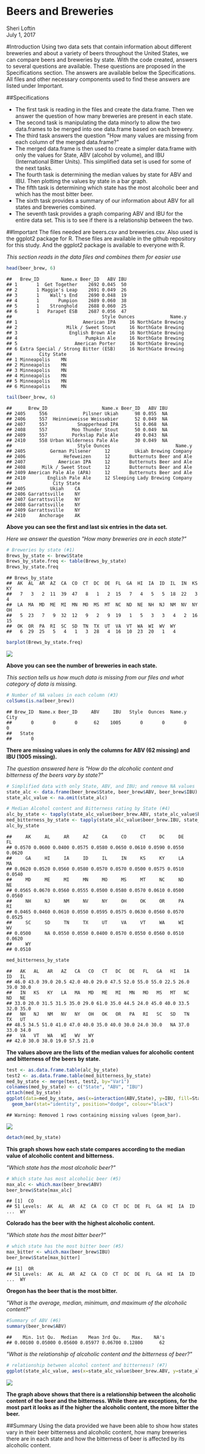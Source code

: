 # Beers and Breweries
Sheri Loftin  
July 1, 2017  

#Introduction 
Using two data sets that contain information about different breweries and about a variety of beers throughout the United States, we can  compare beers and breweries by state. With the code created, answers to several questions are available. These questions are proposed in the Specifications section. The answers are available below the Specifications. All files and other necessary components used to find these answers are listed under Important.
  
##Specifications
* The first task is reading in the files and create the data.frame. Then we answer the question of how many breweries are present in each state.
* The second task is manipulating the data minorly to allow the two data.frames to be merged into one data.frame based on each brewery.
* The third task answers the question "How many values are missing from each column of the merged data.frame?"
* The merged data.frame is then used to create a simpler data.frame with only the values for State, ABV (alcohol by volume), and IBU (International Bitter Units). This simplified data set is used for some of the next tasks.
* The fourth task is determining the median values by state for ABV and IBU. Then plotting the values by state in a bar graph.
* The fifth task is determining which state has the most alcoholic beer and which has the most bitter beer.
* The sixth task provides a summary of our information about ABV for all states and breweries combined.
* The seventh task provides a graph comparing ABV and IBU for the entire data set. This is to see if there is a relationship between the two.
  
##Important
The files needed are beers.csv and breweries.csv.
Also used is the ggplot2 package for R.
These files are available in the github repository for this study.
And the ggplot2 package is available to everyone with R.
 
 
*This section reads in the data files and combines them for easier use* 


```r
head(beer_brew, 6)
```

```
##   Brew_ID        Name.x Beer_ID   ABV IBU
## 1       1  Get Together    2692 0.045  50
## 2       1 Maggie's Leap    2691 0.049  26
## 3       1    Wall's End    2690 0.048  19
## 4       1       Pumpion    2689 0.060  38
## 5       1    Stronghold    2688 0.060  25
## 6       1   Parapet ESB    2687 0.056  47
##                                 Style Ounces             Name.y
## 1                        American IPA     16 NorthGate Brewing 
## 2                  Milk / Sweet Stout     16 NorthGate Brewing 
## 3                   English Brown Ale     16 NorthGate Brewing 
## 4                         Pumpkin Ale     16 NorthGate Brewing 
## 5                     American Porter     16 NorthGate Brewing 
## 6 Extra Special / Strong Bitter (ESB)     16 NorthGate Brewing 
##          City State
## 1 Minneapolis    MN
## 2 Minneapolis    MN
## 3 Minneapolis    MN
## 4 Minneapolis    MN
## 5 Minneapolis    MN
## 6 Minneapolis    MN
```

```r
tail(beer_brew, 6)
```

```
##      Brew_ID                    Name.x Beer_ID   ABV IBU
## 2405     556             Pilsner Ukiah      98 0.055  NA
## 2406     557  Heinnieweisse Weissebier      52 0.049  NA
## 2407     557           Snapperhead IPA      51 0.068  NA
## 2408     557         Moo Thunder Stout      50 0.049  NA
## 2409     557         Porkslap Pale Ale      49 0.043  NA
## 2410     558 Urban Wilderness Pale Ale      30 0.049  NA
##                        Style Ounces                        Name.y
## 2405         German Pilsener     12         Ukiah Brewing Company
## 2406              Hefeweizen     12       Butternuts Beer and Ale
## 2407            American IPA     12       Butternuts Beer and Ale
## 2408      Milk / Sweet Stout     12       Butternuts Beer and Ale
## 2409 American Pale Ale (APA)     12       Butternuts Beer and Ale
## 2410        English Pale Ale     12 Sleeping Lady Brewing Company
##               City State
## 2405         Ukiah    CA
## 2406 Garrattsville    NY
## 2407 Garrattsville    NY
## 2408 Garrattsville    NY
## 2409 Garrattsville    NY
## 2410     Anchorage    AK
```
**Above you can see the first and last six entries in the data set.**


*Here we answer the question "How many breweries are in each state?"*

```r
# Breweries by state (#1)
Brews_by_state <- brew$State
Brews_by_state.freq <- table(Brews_by_state)
Brews_by_state.freq
```

```
## Brews_by_state
##  AK  AL  AR  AZ  CA  CO  CT  DC  DE  FL  GA  HI  IA  ID  IL  IN  KS  KY 
##   7   3   2  11  39  47   8   1   2  15   7   4   5   5  18  22   3   4 
##  LA  MA  MD  ME  MI  MN  MO  MS  MT  NC  ND  NE  NH  NJ  NM  NV  NY  OH 
##   5  23   7   9  32  12   9   2   9  19   1   5   3   3   4   2  16  15 
##  OK  OR  PA  RI  SC  SD  TN  TX  UT  VA  VT  WA  WI  WV  WY 
##   6  29  25   5   4   1   3  28   4  16  10  23  20   1   4
```

```r
barplot(Brews_by_state.freq)
```

![](Case_study_1_files/figure-html/unnamed-chunk-3-1.png)<!-- -->


**Above you can see the number of breweries in each state.**


*This section tells us how much data is missing from our files and what category of data is missing.*

```r
# Number of NA values in each column (#3)
colSums(is.na(beer_brew))
```

```
## Brew_ID  Name.x Beer_ID     ABV     IBU   Style  Ounces  Name.y    City 
##       0       0       0      62    1005       0       0       0       0 
##   State 
##       0
```
**There are missing values in only the columns for ABV (62 missing) and IBU (1005 missing).**


*The question answered here is "How do the alcoholic content and bitterness of the beers vary by state?"*

```r
# Simplified data with only State, ABV, and IBU; and remove NA values
state_alc <- data.frame(beer_brew$State, beer_brew$ABV, beer_brew$IBU)
state_alc_value <- na.omit(state_alc)

# Median Alcohol content and Bitterness rating by State (#4)
alc_by_state <- tapply(state_alc_value$beer_brew.ABV, state_alc_value$beer_brew.State, median)
med_bitterness_by_state <- tapply(state_alc_value$beer_brew.IBU, state_alc_value$beer_brew.State, median)
alc_by_state
```

```
##     AK     AL     AR     AZ     CA     CO     CT     DC     DE     FL 
## 0.0570 0.0600 0.0400 0.0575 0.0580 0.0650 0.0610 0.0590 0.0550 0.0620 
##     GA     HI     IA     ID     IL     IN     KS     KY     LA     MA 
## 0.0620 0.0520 0.0560 0.0580 0.0570 0.0570 0.0500 0.0575 0.0510 0.0540 
##     MD     ME     MI     MN     MO     MS     MT     NC     ND     NE 
## 0.0565 0.0670 0.0560 0.0555 0.0500 0.0580 0.0570 0.0610 0.0500 0.0560 
##     NH     NJ     NM     NV     NY     OH     OK     OR     PA     RI 
## 0.0465 0.0460 0.0610 0.0550 0.0595 0.0575 0.0630 0.0560 0.0570 0.0525 
##     SC     SD     TN     TX     UT     VA     VT     WA     WI     WV 
## 0.0500     NA 0.0550 0.0550 0.0400 0.0570 0.0550 0.0560 0.0510 0.0620 
##     WY 
## 0.0510
```

```r
med_bitterness_by_state
```

```
##   AK   AL   AR   AZ   CA   CO   CT   DC   DE   FL   GA   HI   IA   ID   IL 
## 46.0 43.0 39.0 20.5 42.0 40.0 29.0 47.5 52.0 55.0 55.0 22.5 26.0 39.0 30.0 
##   IN   KS   KY   LA   MA   MD   ME   MI   MN   MO   MS   MT   NC   ND   NE 
## 33.0 20.0 31.5 31.5 35.0 29.0 61.0 35.0 44.5 24.0 45.0 40.0 33.5 32.0 35.0 
##   NH   NJ   NM   NV   NY   OH   OK   OR   PA   RI   SC   SD   TN   TX   UT 
## 48.5 34.5 51.0 41.0 47.0 40.0 35.0 40.0 30.0 24.0 30.0   NA 37.0 33.0 34.0 
##   VA   VT   WA   WI   WV   WY 
## 42.0 30.0 38.0 19.0 57.5 21.0
```
**The values above are the lists of the median values for alcoholic content and bitterness of the beers by state.**



```r
test <- as.data.frame.table(alc_by_state)
test2 <- as.data.frame.table(med_bitterness_by_state)
med_by_state <- merge(test, test2, by="Var1")
colnames(med_by_state) <- c("State", "ABV", "IBU")
attach(med_by_state)
ggplot(data=med_by_state, aes(x=interaction(ABV,State), y=IBU, fill=State)) +
  geom_bar(stat="identity", position="dodge", colour="black")
```

```
## Warning: Removed 1 rows containing missing values (geom_bar).
```

![](Case_study_1_files/figure-html/unnamed-chunk-6-1.png)<!-- -->

```r
detach(med_by_state)
```


**This graph shows how each state compares according to the median value of alcoholic content and bitterness.**


*"Which state has the most alcoholic beer?"*

```r
# Which state has most alcoholic beer (#5)
max_alc <- which.max(beer_brew$ABV)
beer_brew$State[max_alc]
```

```
## [1]  CO
## 51 Levels:  AK  AL  AR  AZ  CA  CO  CT  DC  DE  FL  GA  HI  IA  ID ...  WY
```
**Colorado has the beer with the highest alcoholic content.**


*"Which state has the most bitter beer?"*

```r
# which state has the most bitter beer (#5)
max_bitter <- which.max(beer_brew$IBU)
beer_brew$State[max_bitter]
```

```
## [1]  OR
## 51 Levels:  AK  AL  AR  AZ  CA  CO  CT  DC  DE  FL  GA  HI  IA  ID ...  WY
```
**Oregon has the beer that is the most bitter.**

*"What is the average, median, minimum, and maximum of the alcoholic content?"*

```r
#Summary of ABV (#6)
summary(beer_brew$ABV)
```

```
##    Min. 1st Qu.  Median    Mean 3rd Qu.    Max.    NA's 
## 0.00100 0.05000 0.05600 0.05977 0.06700 0.12800      62
```

*"What is the relationship of alcoholic content and the bitterness of beer?"*

```r
# relationship between alcohol content and bitterness? (#7)
ggplot(state_alc_value, aes(x=state_alc_value$beer_brew.ABV, y=state_alc_value$beer_brew.IBU)) + geom_point()
```

![](Case_study_1_files/figure-html/unnamed-chunk-10-1.png)<!-- -->


**The graph above shows that there is a relationship between the alcoholic content of the beer and the bitterness. While there are exceptions, for the most part it looks as if the higher the alcoholic content, the more bitter the beer.**

##Summary
Using the data provided we have been able to show how states vary in their beer bitterness and alcoholic content, how many breweries there are in each state and how the bitterness of beer is affected by its alcoholic content.
